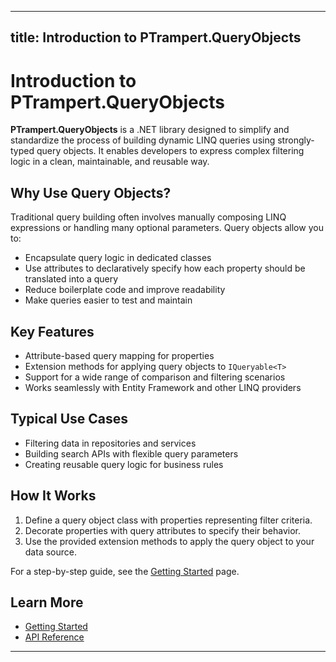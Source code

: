 
---
title: Introduction to PTrampert.QueryObjects
---

# Introduction to PTrampert.QueryObjects

**PTrampert.QueryObjects** is a .NET library designed to simplify and standardize the process of building dynamic LINQ queries using strongly-typed query objects. It enables developers to express complex filtering logic in a clean, maintainable, and reusable way.

## Why Use Query Objects?

Traditional query building often involves manually composing LINQ expressions or handling many optional parameters. Query objects allow you to:

- Encapsulate query logic in dedicated classes
- Use attributes to declaratively specify how each property should be translated into a query
- Reduce boilerplate code and improve readability
- Make queries easier to test and maintain

## Key Features

- Attribute-based query mapping for properties
- Extension methods for applying query objects to `IQueryable<T>`
- Support for a wide range of comparison and filtering scenarios
- Works seamlessly with Entity Framework and other LINQ providers

## Typical Use Cases

- Filtering data in repositories and services
- Building search APIs with flexible query parameters
- Creating reusable query logic for business rules

## How It Works

1. Define a query object class with properties representing filter criteria.
2. Decorate properties with query attributes to specify their behavior.
3. Use the provided extension methods to apply the query object to your data source.

For a step-by-step guide, see the [Getting Started](./getting-started.md) page.

## Learn More

- [Getting Started](./getting-started.md)
- [API Reference](../api/)

---